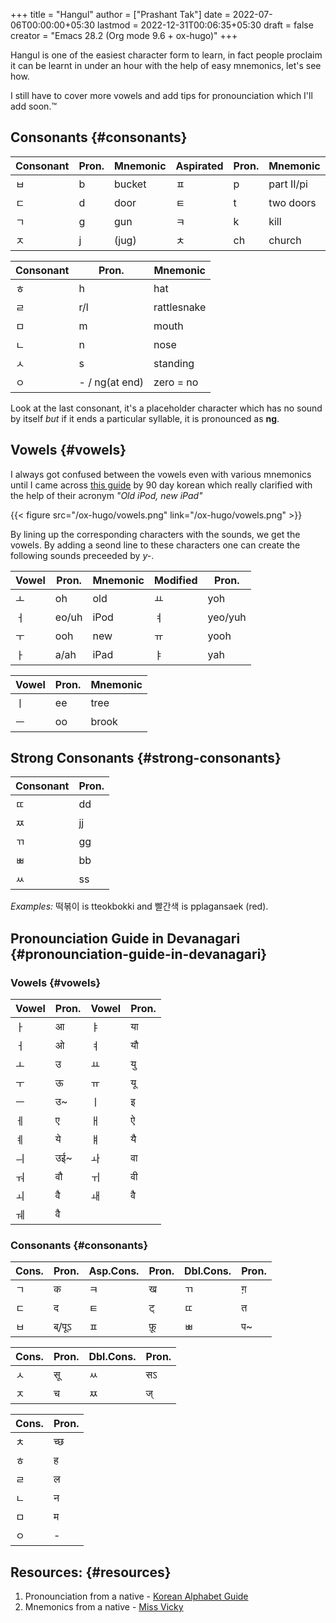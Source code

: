+++
title = "Hangul"
author = ["Prashant Tak"]
date = 2022-07-06T00:00:00+05:30
lastmod = 2022-12-31T00:06:35+05:30
draft = false
creator = "Emacs 28.2 (Org mode 9.6 + ox-hugo)"
+++

Hangul is one of the easiest character form to learn, in fact people proclaim it can be learnt in under an hour with the help of easy mnemonics, let's see how.

<div class="note">

I still have to cover more vowels and add tips for pronounciation which I'll add soon.™

</div>


## Consonants {#consonants}

| Consonant | Pron. | Mnemonic | Aspirated | Pron. | Mnemonic   |
|-----------|-------|----------|-----------|-------|------------|
| ㅂ        | b     | bucket   | ㅍ        | p     | part II/pi |
| ㄷ        | d     | door     | ㅌ        | t     | two doors  |
| ㄱ        | g     | gun      | ㅋ        | k     | kill       |
| ㅈ        | j     | (jug)    | ㅊ        | ch    | church     |

| Consonant | Pron.          | Mnemonic    |
|-----------|----------------|-------------|
| ㅎ        | h              | hat         |
| ㄹ        | r/l            | rattlesnake |
| ㅁ        | m              | mouth       |
| ㄴ        | n              | nose        |
| ㅅ        | s              | standing    |
| ㅇ        | - / ng(at end) | zero = no   |

Look at the last consonant, it's a placeholder character which has no sound by itself _but_ if it ends a particular syllable, it is pronounced as **ng**.


## Vowels {#vowels}

I always got confused between the vowels even with various mnemonics until I came across [this guide](https://www.90daykorean.com/how-to-learn-the-korean-alphabet/) by 90 day korean which really clarified with the help of their acronym  _"Old iPod, new iPad"_

{{< figure src="/ox-hugo/vowels.png" link="/ox-hugo/vowels.png" >}}

By lining up the corresponding characters with the sounds, we get the vowels. By adding a seond line to these characters one can create the following sounds preceeded by _y-_.

| Vowel | Pron. | Mnemonic | Modified | Pron.   |
|-------|-------|----------|----------|---------|
| ㅗ    | oh    | old      | ㅛ       | yoh     |
| ㅓ    | eo/uh | iPod     | ㅕ       | yeo/yuh |
| ㅜ    | ooh   | new      | ㅠ       | yooh    |
| ㅏ    | a/ah  | iPad     | ㅑ       | yah     |

| Vowel | Pron. | Mnemonic |
|-------|-------|----------|
| ㅣ    | ee    | tree     |
| ㅡ    | oo    | brook    |


## Strong Consonants {#strong-consonants}

| Consonant | Pron. |
|-----------|-------|
| ㄸ        | dd    |
| ㅉ        | jj    |
| ㄲ        | gg    |
| ㅃ        | bb    |
| ㅆ        | ss    |

_Examples:_ 떡볶이 is tteokbokki and 빨간색 is pplagansaek (red).


## Pronounciation Guide in Devanagari {#pronounciation-guide-in-devanagari}


### Vowels {#vowels}

| Vowel | Pron. | Vowel | Pron. |
|-------|-------|-------|-------|
| ㅏ    | आ     | ㅑ    | या    |
| ㅓ    | ओ     | ㅕ    | यौ    |
| ㅗ    | उ     | ㅛ    | यु     |
| ㅜ    | ऊ     | ㅠ    | यू     |
| ㅡ    | उ~    | ㅣ    | इ     |
| ㅔ    | ए     | ㅐ    | ऐ     |
| ㅖ    | ये     | ㅒ    | यै     |
| ㅢ    | उई~   | ㅘ    | वा    |
| ㅝ    | वौ    | ㅟ    | वी    |
| ㅚ    | वै     | ㅙ    | वै     |
| ㅞ    | वै     |       |       |


### Consonants {#consonants}

| Cons. | Pron.  | Asp.Cons. | Pron. | Dbl.Cons. | Pron. |
|-------|--------|-----------|-------|-----------|-------|
| ㄱ    | क      | ㅋ        | ख     | ㄲ        | ग़     |
| ㄷ    | द      | ㅌ        | ट्     | ㄸ        | त     |
| ㅂ    | ब्/पूऽ   | ㅍ        | फ़ू     | ㅃ        | प~    |

| Cons. | Pron. | Dbl.Cons. | Pron. |
|-------|-------|-----------|-------|
| ㅅ    | सू     | ㅆ        | सऽ    |
| ㅈ    | च     | ㅉ        | ज्     |

| Cons. | Pron. |
|-------|-------|
| ㅊ    | च्छ    |
| ㅎ    | ह     |
| ㄹ    | ल     |
| ㄴ    | न     |
| ㅁ    | म     |
| ㅇ    | -     |


## Resources: {#resources}

1.  Pronounciation from a native - [Korean Alphabet Guide](https://www.youtube.com/watch?v=aBIp-DCgWrI)
2.  Mnemonics from a native - [Miss Vicky](https://www.youtube.com/playlist?list=PLECz2rpRD3Z0EeOU0z3aoafwgjHyth7MN)
